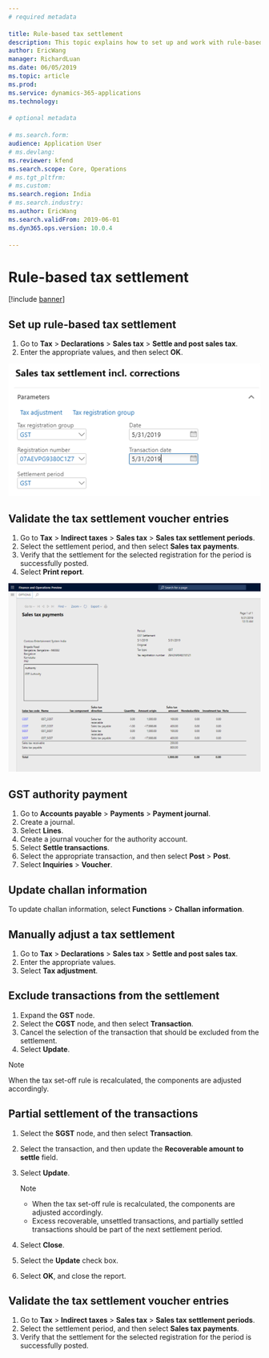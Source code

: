 ```yaml
---
# required metadata

title: Rule-based tax settlement
description: This topic explains how to set up and work with rule-based tax settlements.
author: EricWang
manager: RichardLuan
ms.date: 06/05/2019
ms.topic: article
ms.prod: 
ms.service: dynamics-365-applications
ms.technology: 

# optional metadata

# ms.search.form: 
audience: Application User
# ms.devlang: 
ms.reviewer: kfend
ms.search.scope: Core, Operations
# ms.tgt_pltfrm: 
# ms.custom: 
ms.search.region: India
# ms.search.industry: 
ms.author: EricWang
ms.search.validFrom: 2019-06-01
ms.dyn365.ops.version: 10.0.4

---
```


# Rule-based tax settlement

[!include [banner](../includes/banner.md)]

## Set up rule-based tax settlement

1. Go to **Tax** \> **Declarations** \> **Sales tax** \> **Settle and post sales tax**.
2. Enter the appropriate values, and then select **OK**.

![Sales tax settlement incl. corrections dialog box](media/Capture2019052109.PNG)

## Validate the tax settlement voucher entries

1. Go to **Tax** \> **Indirect taxes** \> **Sales tax** \> **Sales tax settlement periods**.
2. Select the settlement period, and then select **Sales tax payments**.
3. Verify that the settlement for the selected registration for the period is successfully posted.
4. Select **Print report**.

![Sales tax payments report](media/Capture2019052110.PNG)

## GST authority payment

1. Go to **Accounts payable** \> **Payments** \> **Payment journal**.
2. Create a journal.
3. Select **Lines**.
4. Create a journal voucher for the authority account.
5. Select **Settle transactions**.
6. Select the appropriate transaction, and then select **Post** \> **Post**.
7. Select **Inquiries** \> **Voucher**.

## Update challan information

To update challan information, select **Functions** \> **Challan information**.

## Manually adjust a tax settlement

1. Go to **Tax** \> **Declarations** \> **Sales tax** \> **Settle and post sales tax**.
2. Enter the appropriate values.
3. Select **Tax adjustment**.

## Exclude transactions from the settlement

1. Expand the **GST** node.
2. Select the **CGST** node, and then select **Transaction**.
3. Cancel the selection of the transaction that should be excluded from the settlement.
4. Select **Update**.

> [!NOTE] 
> When the tax set-off rule is recalculated, the components are adjusted accordingly.

## Partial settlement of the transactions

1. Select the **SGST** node, and then select **Transaction**.
2. Select the transaction, and then update the **Recoverable amount to settle** field.
3. Select **Update**.

    > [!NOTE]
    > - When the tax set-off rule is recalculated, the components are adjusted accordingly.
    > - Excess recoverable, unsettled transactions, and partially settled transactions should be part of the next settlement period.

4. Select **Close**.
5. Select the **Update** check box.
6. Select **OK**, and close the report.

## Validate the tax settlement voucher entries

1. Go to **Tax** \> **Indirect taxes** \> **Sales tax** \> **Sales tax settlement periods**.
2. Select the settlement period, and then select **Sales tax payments**.
3. Verify that the settlement for the selected registration for the period is successfully posted.
